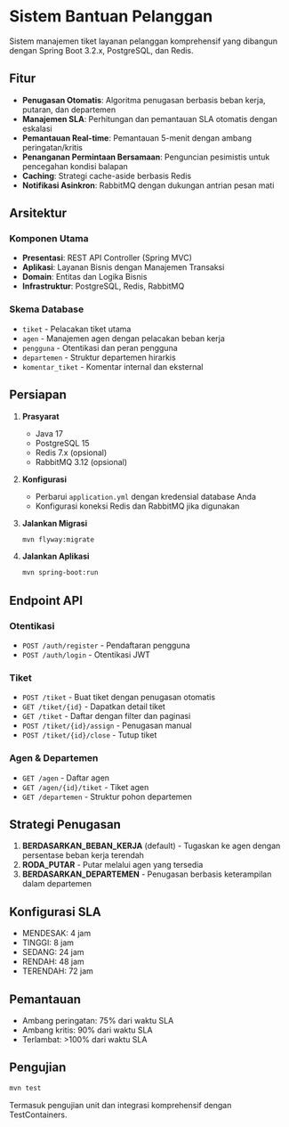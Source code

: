 # Sistem Bantuan Pelanggan

Sistem manajemen tiket layanan pelanggan komprehensif yang dibangun dengan Spring Boot 3.2.x, PostgreSQL, dan Redis.

## Fitur

- **Penugasan Otomatis**: Algoritma penugasan berbasis beban kerja, putaran, dan departemen
- **Manajemen SLA**: Perhitungan dan pemantauan SLA otomatis dengan eskalasi
- **Pemantauan Real-time**: Pemantauan 5-menit dengan ambang peringatan/kritis
- **Penanganan Permintaan Bersamaan**: Penguncian pesimistis untuk pencegahan kondisi balapan
- **Caching**: Strategi cache-aside berbasis Redis
- **Notifikasi Asinkron**: RabbitMQ dengan dukungan antrian pesan mati

## Arsitektur

### Komponen Utama

- **Presentasi**: REST API Controller (Spring MVC)
- **Aplikasi**: Layanan Bisnis dengan Manajemen Transaksi
- **Domain**: Entitas dan Logika Bisnis
- **Infrastruktur**: PostgreSQL, Redis, RabbitMQ

### Skema Database

- `tiket` - Pelacakan tiket utama
- `agen` - Manajemen agen dengan pelacakan beban kerja
- `pengguna` - Otentikasi dan peran pengguna
- `departemen` - Struktur departemen hirarkis
- `komentar_tiket` - Komentar internal dan eksternal

## Persiapan

1. **Prasyarat**
   - Java 17
   - PostgreSQL 15
   - Redis 7.x (opsional)
   - RabbitMQ 3.12 (opsional)

2. **Konfigurasi**
   - Perbarui `application.yml` dengan kredensial database Anda
   - Konfigurasi koneksi Redis dan RabbitMQ jika digunakan

3. **Jalankan Migrasi**
   ```bash
   mvn flyway:migrate
   ```

4. **Jalankan Aplikasi**
   ```bash
   mvn spring-boot:run
   ```

## Endpoint API

### Otentikasi
- `POST /auth/register` - Pendaftaran pengguna
- `POST /auth/login` - Otentikasi JWT

### Tiket
- `POST /tiket` - Buat tiket dengan penugasan otomatis
- `GET /tiket/{id}` - Dapatkan detail tiket
- `GET /tiket` - Daftar dengan filter dan paginasi
- `POST /tiket/{id}/assign` - Penugasan manual
- `POST /tiket/{id}/close` - Tutup tiket

### Agen & Departemen
- `GET /agen` - Daftar agen
- `GET /agen/{id}/tiket` - Tiket agen
- `GET /departemen` - Struktur pohon departemen

## Strategi Penugasan

1. **BERDASARKAN_BEBAN_KERJA** (default) - Tugaskan ke agen dengan persentase beban kerja terendah
2. **RODA_PUTAR** - Putar melalui agen yang tersedia
3. **BERDASARKAN_DEPARTEMEN** - Penugasan berbasis keterampilan dalam departemen

## Konfigurasi SLA

- MENDESAK: 4 jam
- TINGGI: 8 jam
- SEDANG: 24 jam
- RENDAH: 48 jam
- TERENDAH: 72 jam

## Pemantauan

- Ambang peringatan: 75% dari waktu SLA
- Ambang kritis: 90% dari waktu SLA
- Terlambat: >100% dari waktu SLA

## Pengujian

```bash
mvn test
```

Termasuk pengujian unit dan integrasi komprehensif dengan TestContainers.
